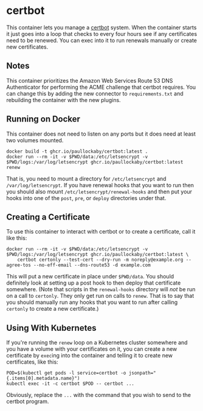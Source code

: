 # certbot
This container lets you manage a [certbot](https://pypi.org/project/certbot/)
system. When the container starts it just goes into a loop that checks to every
four hours see if any certificates need to be renewed. You can exec into it to
run renewals manually or create new certificates.

## Notes

This container prioritizes the Amazon Web Services Route 53 DNS Authenticator
for performing the ACME challenge that certbot requires. You can change this by
adding the new connector to `requirements.txt` and rebuilding the container
with the new plugins.

## Running on Docker

This container does not need to listen on any ports but it does need at least
two volumes mounted.

    docker build -t ghcr.io/paullockaby/certbot:latest .
    docker run --rm -it -v $PWD/data:/etc/letsencrypt -v $PWD/logs:/var/log/letsencrypt ghcr.io/paullockaby/certbot:latest renew

That is, you need to mount a directory for `/etc/letsencrypt` and
`/var/log/letsencrypt`. If you have renewal hooks that you want to run then you
should also mount `/etc/letsencrypt/renewal-hooks` and then put your hooks into
one of the `post`, `pre`, or `deploy` directories under that.

## Creating a Certificate

To use this container to interact with certbot or to create a certificate, call
it like this:

    docker run --rm -it -v $PWD/data:/etc/letsencrypt -v $PWD/logs:/var/log/letsencrypt ghcr.io/paullockaby/certbot:latest \
        certbot certonly --test-cert --dry-run -m noreply@example.org --agree-tos --no-eff-email --dns-route53 -d example.com

This will put a new certificate in place under `$PWD/data`. You should
definitely look at setting up a post hook to then deploy that certificate
somewhere. (Note that scripts in the `renewal-hooks` directory will _not_ be
run on a call to `certonly`. They only get run on calls to `renew`. That is to
say that you should manually run any hooks that you want to run after calling
`certonly` to create a new certificate.)

## Using With Kubernetes

If you're running the `renew` loop on a Kubernetes cluster somewhere and you
have a volume with your certificates on it, you can create a new certificate by
`exec`ing into the container and telling it to create new certificates, like
this:

    POD=$(kubectl get pods -l service=certbot -o jsonpath="{.items[0].metadata.name}")
    kubectl exec -it -c certbot $POD -- certbot ...

Obviously, replace the `...` with the command that you wish to send to the
certbot program.
